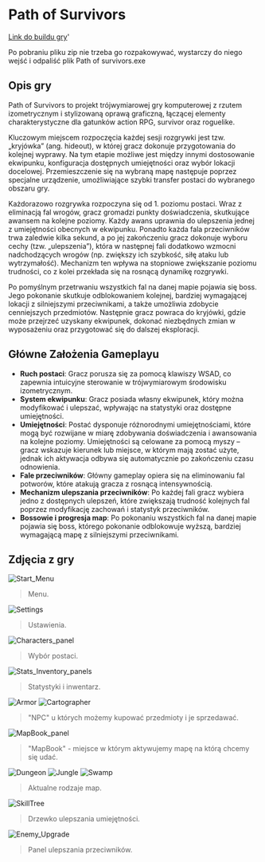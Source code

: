 # Path of Survivors
[Link do buildu gry](https://drive.google.com/file/d/1SKzGMUxfgAV5kfpk3ZzkcARESqTk8szh/view?usp=sharing)'

Po pobraniu pliku zip nie trzeba go rozpakowywać, wystarczy do niego wejść i odpaliść plik Path of survivors.exe

## Opis gry
Path of Survivors to projekt trójwymiarowej gry komputerowej z rzutem izometrycznym i stylizowaną oprawą graficzną, łączącej elementy charakterystyczne dla gatunków action RPG, survivor oraz roguelike.

Kluczowym miejscem rozpoczęcia każdej sesji rozgrywki jest tzw. „kryjówka” (ang. hideout), w której gracz dokonuje przygotowania do kolejnej wyprawy. Na tym etapie możliwe jest między innymi dostosowanie ekwipunku, konfiguracja dostępnych umiejętności oraz wybór lokacji docelowej. Przemieszczenie się na wybraną mapę następuje poprzez specjalne urządzenie, umożliwiające szybki transfer postaci do wybranego obszaru gry.

Każdorazowo rozgrywka rozpoczyna się od 1. poziomu postaci. Wraz z eliminacją fal wrogów, gracz gromadzi punkty doświadczenia, skutkujące awansem na kolejne poziomy. Każdy awans uprawnia do ulepszenia jednej z umiejętności obecnych w ekwipunku. Ponadto każda fala przeciwników trwa zaledwie kilka sekund, a po jej zakończeniu gracz dokonuje wyboru cechy (tzw. „ulepszenia”), która w następnej fali dodatkowo wzmocni nadchodzących wrogów (np. zwiększy ich szybkość, siłę ataku lub wytrzymałość). Mechanizm ten wpływa na stopniowe zwiększanie poziomu trudności, co z kolei przekłada się na rosnącą dynamikę rozgrywki.

Po pomyślnym przetrwaniu wszystkich fal na danej mapie pojawia się boss. Jego pokonanie skutkuje odblokowaniem kolejnej, bardziej wymagającej lokacji z silniejszymi przeciwnikami, a także umożliwia zdobycie cenniejszych przedmiotów. Następnie gracz powraca do kryjówki, gdzie może przejrzeć uzyskany ekwipunek, dokonać niezbędnych zmian w wyposażeniu oraz przygotować się do dalszej eksploracji.

## Główne Założenia Gameplayu
- **Ruch postaci**: Gracz porusza się za pomocą klawiszy WSAD, co zapewnia intuicyjne sterowanie w trójwymiarowym środowisku izometrycznym.
- **System ekwipunku**: Gracz posiada własny ekwipunek, który można modyfikować i ulepszać, wpływając na statystyki oraz dostępne umiejętności.
- **Umiejętności**: Postać dysponuje różnorodnymi umiejętnościami, które mogą być rozwijane w miarę zdobywania doświadczenia i awansowania na kolejne poziomy. Umiejętności są celowane za pomocą myszy – gracz wskazuje kierunek lub miejsce, w którym mają zostać użyte, jednak ich aktywacja odbywa się automatycznie po zakończeniu czasu odnowienia.
- **Fale przeciwników**: Główny gameplay opiera się na eliminowaniu fal potworów, które atakują gracza z rosnącą intensywnością.
- **Mechanizm ulepszania przeciwników**: Po każdej fali gracz wybiera jedno z dostępnych ulepszeń, które zwiększają trudność kolejnych fal poprzez modyfikację zachowań i statystyk przeciwników.
- **Bossowie i progresja map**: Po pokonaniu wszystkich fal na danej mapie pojawia się boss, którego pokonanie odblokowuje wyższą, bardziej wymagającą mapę z silniejszymi przeciwnikami.

## Zdjęcia z gry
![Start_Menu](https://github.com/user-attachments/assets/531cd889-8848-4018-b3f8-4f2ad7e962c9)
> Menu.

![Settings](https://github.com/user-attachments/assets/3b8b8aba-fbf9-4bf5-94f6-74f77050937c)
> Ustawienia.

![Characters_panel](https://github.com/user-attachments/assets/b7f38862-9afc-43a5-a6b0-dbd3b9481397)
> Wybór postaci.

![Stats_Inventory_panels](https://github.com/user-attachments/assets/fd4acb98-4100-4dc7-b0af-0a231f01465d)
> Statystyki i inwentarz.

![Armor](https://github.com/user-attachments/assets/7eb04d5f-85d7-4456-b0e3-777775f9405b)
![Cartographer](https://github.com/user-attachments/assets/ab04e92b-20dc-4fcb-b783-22b25f42e588)
> "NPC" u których możemy kupować przedmioty i je sprzedawać.

![MapBook_panel](https://github.com/user-attachments/assets/f2a1dc31-34af-4556-ae8a-ab586bc82749)
> "MapBook" - miejsce w którym aktywujemy mapę na którą chcemy się udać.

![Dungeon](https://github.com/user-attachments/assets/9c1d2ae6-34b4-48d6-b2fe-cb3fef9106c0)
![Jungle](https://github.com/user-attachments/assets/856faba2-2e4b-451b-b73b-e0839cf35122)
![Swamp](https://github.com/user-attachments/assets/e80c2e0f-8e94-4e82-9345-8299b034f9c9)
> Aktualne rodzaje map.

![SkillTree](https://github.com/user-attachments/assets/ac87f4c3-124d-4dd9-bff0-6b7c0677b903)
> Drzewko ulepszania umiejętności.

![Enemy_Upgrade](https://github.com/user-attachments/assets/cc4b474f-c926-4754-a413-37cc8be2b57e)
> Panel ulepszania przeciwników.

